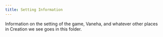 ```yaml
---
title: Setting Information
---
```

Information on the setting of the game, Vaneha, and whatever other places in Creation we see goes in this folder.